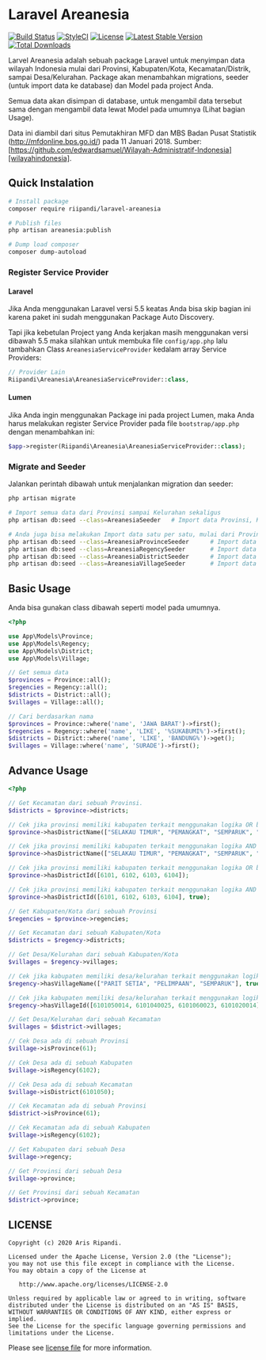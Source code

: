 # Laravel Areanesia
[![Build Status](https://travis-ci.org/riipandi/laravel-areanesia.svg?branch=master)](https://travis-ci.org/riipandi/laravel-areanesia)
[![StyleCI](https://styleci.io/repos/90970565/shield?branch=master)](https://styleci.io/repos/90970565)
[![License](https://poser.pugx.org/riipandi/laravel-areanesia/license)](https://packagist.org/packages/riipandi/laravel-areanesia)
[![Latest Stable Version](https://poser.pugx.org/riipandi/laravel-areanesia/v/stable)](https://packagist.org/packages/riipandi/laravel-areanesia)
[![Total Downloads](https://poser.pugx.org/riipandi/laravel-areanesia/downloads)](https://packagist.org/packages/riipandi/laravel-areanesia)

Larvel Areanesia adalah sebuah package Laravel untuk menyimpan data wilayah Indonesia mulai dari Provinsi, 
Kabupaten/Kota, Kecamatan/Distrik, sampai Desa/Kelurahan. Package akan menambahkan migrations, seeder 
(untuk import data ke database) dan Model pada project Anda.

Semua data akan disimpan di database, untuk mengambil data tersebut sama dengan mengambil data lewat Model 
pada umumnya (Lihat bagian Usage).

Data ini diambil dari situs Pemutakhiran MFD dan MBS Badan Pusat Statistik (http://mfdonline.bps.go.id/) pada 
11 Januari 2018. Sumber: [https://github.com/edwardsamuel/Wilayah-Administratif-Indonesia][wilayahindonesia].

## Quick Instalation
```sh
# Install package
composer require riipandi/laravel-areanesia

# Publish files
php artisan areanesia:publish

# Dump load composer
composer dump-autoload
```

### Register Service Provider

#### Laravel
Jika Anda menggunakan Laravel versi 5.5 keatas Anda bisa skip bagian ini karena paket ini sudah menggunakan Package Auto Discovery.

Tapi jika kebetulan Project yang Anda kerjakan masih menggunakan versi dibawah 5.5 maka silahkan untuk membuka
file `config/app.php` lalu tambahkan Class `AreanesiaServiceProvider` kedalam array Service Providers:

```php
// Provider Lain
Riipandi\Areanesia\AreanesiaServiceProvider::class,
```

#### Lumen
Jika Anda ingin menggunakan Package ini pada project Lumen, maka Anda harus melakukan register Service 
Provider pada file `bootstrap/app.php` dengan menambahkan ini:

```php
$app->register(Riipandi\Areanesia\AreanesiaServiceProvider::class);
```

### Migrate and Seeder
Jalankan perintah dibawah untuk menjalankan migration dan seeder:

```sh
php artisan migrate

# Import semua data dari Provinsi sampai Kelurahan sekaligus
php artisan db:seed --class=AreanesiaSeeder   # Import data Provinsi, Kota/Kabupaten, Kecamatan/Distrik dan Desa/Kelurahan

# Anda juga bisa melakukan Import data satu per satu, mulai dari Provinsi sampai Kelurahan
php artisan db:seed --class=AreanesiaProvinceSeeder      # Import data provinsi
php artisan db:seed --class=AreanesiaRegencySeeder       # Import data kota/kabupaten
php artisan db:seed --class=AreanesiaDistrictSeeder      # Import data kecamatan/distrik
php artisan db:seed --class=AreanesiaVillageSeeder       # Import data desa/kelurahan
```

## Basic Usage
Anda bisa gunakan class dibawah seperti model pada umumnya.

```php
<?php

use App\Models\Province;
use App\Models\Regency;
use App\Models\District;
use App\Models\Village;

// Get semua data
$provinces = Province::all();
$regencies = Regency::all();
$districts = District::all();
$villages = Village::all();

// Cari berdasarkan nama
$provinces = Province::where('name', 'JAWA BARAT')->first();
$regencies = Regency::where('name', 'LIKE', '%SUKABUMI%')->first();
$districts = District::where('name', 'LIKE', 'BANDUNG%')->get();
$villages = Village::where('name', 'SURADE')->first();
```

## Advance Usage

```php
<?php

// Get Kecamatan dari sebuah Provinsi.
$districts = $province->districts;

// Cek jika provinsi memiliki kabupaten terkait menggunakan logika OR bedasarkan nama kabupaten.
$province->hasDistrictName(["SELAKAU TIMUR", "PEMANGKAT", "SEMPARUK", "JAWAK"]);

// Cek jika provinsi memiliki kabupaten terkait menggunakan logika AND bedasarkan nama kabupaten.
$province->hasDistrictName(["SELAKAU TIMUR", "PEMANGKAT", "SEMPARUK", "JAWAI"], true);

// Cek jika provinsi memiliki kabupaten terkait menggunakan logika OR bedasarkan id kabupaten.
$province->hasDistrictId([6101, 6102, 6103, 6104]);

// Cek jika provinsi memiliki kabupaten terkait menggunakan logika AND bedasarkan id kabupaten.
$province->hasDistrictId([6101, 6102, 6103, 6104], true);

// Get Kabupaten/Kota dari sebuah Provinsi
$regencies = $province->regencies;

// Get Kecamatan dari sebuah Kabupaten/Kota
$districts = $regency->districts;

// Get Desa/Kelurahan dari sebuah Kabupaten/Kota
$villages = $regency->villages;

// Cek jika kabupaten memiliki desa/kelurahan terkait menggunakan logika AND bedasarkan nama desa/kelurahan.
$regency->hasVillageName(["PARIT SETIA", "PELIMPAAN", "SEMPARUK"], true);

// Cek jika kabupaten memiliki desa/kelurahan terkait menggunakan logika AND bedasarkan id desa/kelurahan.
$regency->hasVillageId([6101050014, 6101040025, 6101060023, 6101020014]);

// Get Desa/Kelurahan dari sebuah Kecamatan
$villages = $district->villages;

// Cek Desa ada di sebuah Provinsi
$village->isProvince(61);

// Cek Desa ada di sebuah Kabupaten
$village->isRegency(6102);

// Cek Desa ada di sebuah Kecamatan
$village->isDistrict(6101050);

// Cek Kecamatan ada di sebuah Provinsi
$district->isProvince(61);

// Cek Kecamatan ada di sebuah Kabupaten
$village->isRegency(6102);

// Get Kabupaten dari sebuah Desa
$village->regency;

// Get Provinsi dari sebuah Desa
$village->province;

// Get Provinsi dari sebuah Kecamatan
$district->province;
```

## LICENSE
```
Copyright (c) 2020 Aris Ripandi.

Licensed under the Apache License, Version 2.0 (the "License");
you may not use this file except in compliance with the License.
You may obtain a copy of the License at

   http://www.apache.org/licenses/LICENSE-2.0

Unless required by applicable law or agreed to in writing, software
distributed under the License is distributed on an "AS IS" BASIS,
WITHOUT WARRANTIES OR CONDITIONS OF ANY KIND, either express or implied.
See the License for the specific language governing permissions and
limitations under the License.
```

Please see [license file](./license.txt) for more information.

[wilayahindonesia]:https://github.com/edwardsamuel/Wilayah-Administratif-Indonesia
[choosealicense]:https://choosealicense.com/licenses/apache-2.0/
[releasepage]:https://github.com/riipandi/altstack/releases
